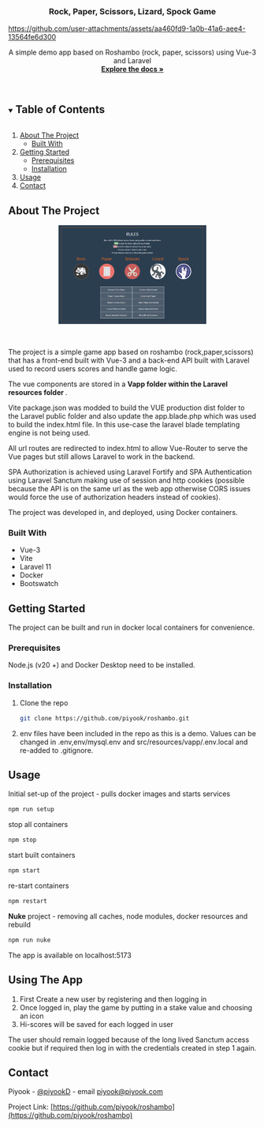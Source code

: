 <!-- PROJECT LOGO -->
<br />
<p align="center">


  <h3 align="center">Rock, Paper, Scissors, Lizard, Spock Game</h3>



https://github.com/user-attachments/assets/aa460fd9-1a0b-41a6-aee4-13564fe6d300


  <p align="center">
    A simple demo app based on Roshambo (rock, paper, scissors) using Vue-3 and Laravel
    <br />
    <a href="https://github.com/piyook/roshambo"><strong>Explore the docs »</strong></a>
    <br />
    <br />
  </p>
</p>

<!-- TABLE OF CONTENTS -->
<details open="open">
  <summary><h2 style="display: inline-block">Table of Contents</h2></summary>
  <ol>
    <li>
      <a href="#about-the-project">About The Project</a>
      <ul>
        <li><a href="#built-with">Built With</a></li>
      </ul>
    </li>
    <li>
      <a href="#getting-started">Getting Started</a>
      <ul>
        <li><a href="#prerequisites">Prerequisites</a></li>
        <li><a href="#installation">Installation</a></li>
      </ul>
    </li>
    <li><a href="#usage">Usage</a></li>
    <li><a href="#contact">Contact</a></li>
  </ol>
</details>

<!-- ABOUT THE PROJECT -->

## About The Project

<p align="center">
 <img src="images/rules.png" alt="Logo" width="300" height="200">
 </p>
 <br>
 
 
The project is a simple game app based on roshambo (rock,paper,scissors) that has a front-end built with Vue-3 and a back-end API built with Laravel used to record users scores and handle game logic.

The vue components are stored in a <b> Vapp folder within the Laravel resources folder </b>.

Vite package.json was modded to build the VUE production dist folder to the Laravel
public folder and also update the app.blade.php which was used to build
the index.html file. In this use-case the laravel blade templating engine is
not being used.

All url routes are redirected to index.html to allow Vue-Router to serve the
Vue pages but still allows Laravel to work in the backend.

SPA Authorization is achieved using Laravel Fortify and SPA Authentication
using Laravel Sanctum making use of session and http cookies (possible
because the API is on the same url as the web app otherwise CORS issues
would force the use of authorization headers instead of cookies).

The project was developed in, and deployed, using Docker containers.

### Built With

- Vue-3
- Vite
- Laravel 11
- Docker
- Bootswatch

## Getting Started

The project can be built and run in docker local containers for convenience.

### Prerequisites

Node.js (v20 +) and Docker Desktop need to be installed.

### Installation

1. Clone the repo

   ```sh
   git clone https://github.com/piyook/roshambo.git
   ```

2. env files have been included in the repo as this is a demo. Values can be changed in .env,env/mysql.env and src/resources/vapp/.env.local and re-added to .gitignore.

## Usage

Initial set-up of the project - pulls docker images and starts services

```sh
npm run setup
```

stop all containers

```sh
npm stop
```

start built containers

```sh
npm start
```

re-start containers

```sh
npm restart
```

<b>Nuke</b> project - removing all caches, node modules, docker resources and rebuild

```sh
npm run nuke
```

The app is available on localhost:5173

## Using The App

1. First Create a new user by registering and then logging in
2. Once logged in, play the game by putting in a stake value and choosing an icon
3. Hi-scores will be saved for each logged in user

The user should remain logged because of the long lived Sanctum access cookie but if required then log in with the credentials created in step 1 again.

## Contact

Piyook - [@piyookD](https://twitter.com/piyookD) - email piyook@piyook.com

Project Link: [https://github.com/piyook/roshambo](https://github.com/piyook/roshambo)
